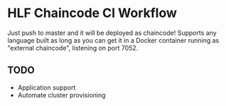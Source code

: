 # HLF Chaincode CI Workflow

Just push to master and it will be deployed as chaincode!
Supports any language built as long as you can get it in a Docker container running as "external chaincode", listening on port 7052.

## TODO
- Application support
- Automate cluster provisioning